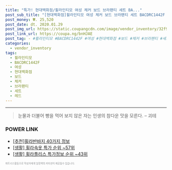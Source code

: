 ```yaml
--- 
title: "특가! 현대백화점/휠라인티모 여성 체커 보드 브라팬티 세트 BA..." 
post_sub_title: "[현대백화점]휠라인티모 여성 체커 보드 브라팬티 세트 BACDRC1442F 레드" 
post_money: ₩. 25,520 
post_date: dt. 2020.01.29 
post_img_url: https://static.coupangcdn.com/image/vendor_inventory/32f9/203b9b6304a56c121377d4ca440d6c7a7a0293f157e01e0a387f5dc70b41.jpg 
post_link_url: https://coupa.ng/bnHJAE 
post_tag: - #휠라인티모 #BACDRC1442F #여성 #현대백화점 #보드 #체커 #브라팬티 #세트 #레드 
categories: 
  - vendor_inventory 
tags: 
  - 휠라인티모 
  - BACDRC1442F 
  - 여성 
  - 현대백화점 
  - 보드 
  - 체커 
  - 브라팬티 
  - 세트 
  - 레드 
--- 
```

<hr> 

> 눈물과 더불어 빵을 먹어 보지 않은 자는 인생의 참다운 맛을 모른다. – 괴테 


### POWER LINK

* <a href="https://blog.naver.com/fasyy4321/221789943264" target="_blank">[추천]휠라반바지 40가지 정보</a>
* <a href="https://blog.naver.com/sakai111/221788402054" target="_blank"> [생활] 휠라속옷 특가 순위 ~57위</a>
* <a href="https://blog.naver.com/sakai111/221782253596" target="_blank"> [생활] 휠라플리스 특가정보 순위 ~43위</a>

<span style="color: #898c8f; font-family: Georgia,Times,serif; font-size: 0.55em;">파트너스활동으로 작성자에게 일정액의 커미션이 제공될수 있습니다.</span> 
